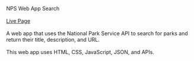 NPS Web App Search
<br>
<br>
[Live Page](https://kody59527.github.io/NPS-Search-API/)
<br>
<br>
A web app that uses the National Park Service API to search for parks and return their title, description, and URL.
<br>
<br>
This web app uses HTML, CSS, JavaScript, JSON, and APIs.